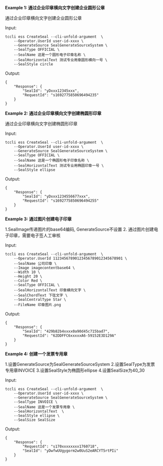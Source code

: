 **Example 1: 通过企业印章横向文字创建企业圆形公章**

通过企业印章横向文字创建企业圆形公章

Input: 

```
tccli ess CreateSeal --cli-unfold-argument  \
    --Operator.UserId user-id-xxxx \
    --GenerateSource SealGenerateSourceSystem \
    --SealType OFFICIAL \
    --SealName 这是一个圆形电子印章名称 \
    --SealHorizontalText 测试专业用章圆形横向一号 \
    --SealStyle circle
```

Output: 
```
{
    "Response": {
        "SealId": "yDxxx12345xxx",
        "RequestId": "s1692775850696494235"
    }
}
```

**Example 2: 通过企业印章横向文字创建椭圆形印章**

通过企业印章横向文字创建椭圆形印章

Input: 

```
tccli ess CreateSeal --cli-unfold-argument  \
    --Operator.UserId user-id-xxxx \
    --GenerateSource SealGenerateSourceSystem \
    --SealType OFFICIAL \
    --SealName 这是一个椭圆形电子印章名称 \
    --SealHorizontalText 测试专业用椭圆印章一号 \
    --SealStyle ellipse
```

Output: 
```
{
    "Response": {
        "SealId": "yDxxx1234556677xxx",
        "RequestId": "s1692775850696494255"
    }
}
```

**Example 3: 通过图片创建电子印章**

1.SealImage传递图片的base64编码, GenerateSource不设置
2. 通过图片创建电子印章，需要电子签人工审核

Input: 

```
tccli ess CreateSeal --cli-unfold-argument  \
    --Operator.UserId 11234567890123456789012345678901 \
    --SealName 公司印章 \
    --Image imagecontentbase64 \
    --Width 10 \
    --Height 20 \
    --Color Red \
    --SealType OFFICIAL \
    --SealHorizontalText 印章横向文字 \
    --SealChordText 下弦文字 \
    --SealCentralType Star \
    --FileName 印章图片.png
```

Output: 
```
{
    "Response": {
        "SealId": "429b82b4xxxx0a90d45c715bad7",
        "RequestId": "62DDFFC6xxxxxA6-59152E3D129A"
    }
}
```

**Example 4: 创建一个发票专用章**

1.设置GenerateSource为SealGenerateSourceSystem
2.设置SealType为发票专用章INVOICE
3.设置SealStyle为椭圆形ellipse
4.设置SealSize为40_30

Input: 

```
tccli ess CreateSeal --cli-unfold-argument  \
    --Operator.UserId user-id-xxxx \
    --GenerateSource SealGenerateSourceSystem \
    --SealType INVOICE \
    --SealName 这是一个发票专用章 \
    --SealHorizontalText  \
    --SealStyle ellipse \
    --SealSize SealSize
```

Output: 
```
{
    "Response": {
        "RequestId": "s170xxxxxxxx1760718",
        "SealId": "yDwfwUUgygorm2w0UuS2eARCYT5rtPIi"
    }
}
```

